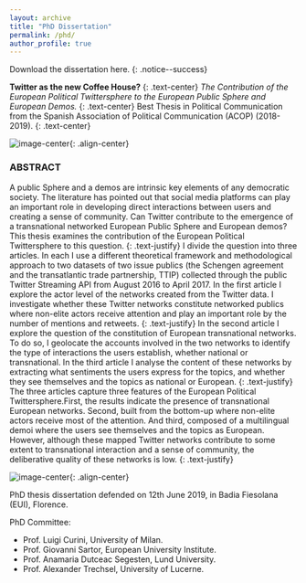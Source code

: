 ```yaml
---
layout: archive
title: "PhD Dissertation"
permalink: /phd/
author_profile: true
---
```


Download the dissertation here.
{: .notice--success}

**Twitter as the new Coffee House?**
{: .text-center} 
_The Contribution of the European Political Twittersphere to the European Public Sphere and European Demos._
{: .text-center}
Best Thesis in Political Communication from the Spanish Association of Political Communication (ACOP) (2018-2019). 
{: .text-center}

![image-center](/images/head.jpg){: .align-center}

### ABSTRACT

A public Sphere and a demos are intrinsic key elements of any democratic society. The literature has pointed out that social media platforms can play an important role in developing direct interactions between users and creating a sense of community. Can Twitter contribute to the emergence of a transnational networked European Public Sphere and European demos? This thesis examines the contribution of the European Political Twittersphere to this question.
{: .text-justify}
I divide the question into three articles. In each I use a different theoretical framework and methodological approach to two datasets of two issue publics (the Schengen agreement and the transatlantic trade partnership, TTIP) collected through the public Twitter Streaming API from August 2016 to April 2017. In the first article I explore the actor level of the networks created from the Twitter data. I investigate whether these Twitter networks constitute networked publics where non-elite actors receive attention and play an important role by the number of mentions and retweets.
{: .text-justify}
In the second article I explore the question of the constitution of European transnational networks. To do so, I geolocate the accounts involved in the two networks to identify the type of interactions the users establish, whether national or transnational. In the third article I analyse the content of these networks by extracting what sentiments the users express for the topics, and whether they see themselves and the topics as national or European.
{: .text-justify}
The three articles capture three features of the European Political Twittersphere.First, the results indicate the presence of transnational European networks. Second, built from the bottom-up where non-elite actors receive most of the attention. And third, composed of a multilingual demoi where the users see themselves and the topics as European. However, although these mapped Twitter networks contribute to some extent to transnational interaction and a sense of community, the deliberative quality of these networks is low.
{: .text-justify}



![image-center](/images/jury){: .align-center}

PhD thesis dissertation defended on 12th June 2019, in Badia Fiesolana (EUI), Florence.

PhD Committee:
* Prof. Luigi Curini, University of Milan.
* Prof. Giovanni Sartor, European University Institute.
* Prof. Anamaria Dutceac Segesten, Lund University.
* Prof. Alexander Trechsel, University of Lucerne.
